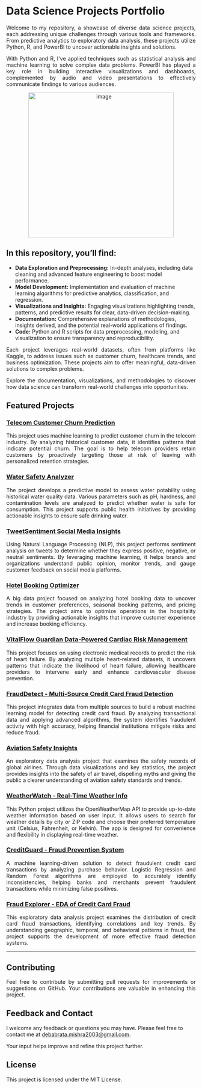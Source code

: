 # Data Science Projects Portfolio
<p align="justify">
Welcome to my repository, a showcase of diverse data science projects, each addressing unique challenges through various tools and frameworks. From predictive analytics to exploratory data analysis, these projects utilize Python, R, and PowerBI to uncover actionable insights and solutions.
</p>
<p align="justify">
With Python and R, I've applied techniques such as statistical analysis and machine learning to solve complex data problems. PowerBI has played a key role in building interactive visualizations and dashboards, complemented by audio and video presentations to effectively communicate findings to various audiences.
</p>
<p align="center">
<img width="386" alt="image" src="https://github.com/user-attachments/assets/b3b9bc78-f416-4b1f-b22a-a3a6e6fe4149">
</p>

## In this repository, you’ll find:

- **Data Exploration and Preprocessing:** In-depth analyses, including data cleaning and advanced feature engineering to boost model performance.
- **Model Development:** Implementation and evaluation of machine learning algorithms for predictive analytics, classification, and regression.
- **Visualizations and Insights:** Engaging visualizations highlighting trends, patterns, and predictive results for clear, data-driven decision-making.
- **Documentation:** Comprehensive explanations of methodologies, insights derived, and the potential real-world applications of findings.
- **Code:** Python and R scripts for data preprocessing, modeling, and visualization to ensure transparency and reproducibility.


<p align="justify">
Each project leverages real-world datasets, often from platforms like Kaggle, to address issues such as customer churn, healthcare trends, and business optimization. These projects aim to offer meaningful, data-driven solutions to complex problems.
</p>

<p align="justify">
Explore the documentation, visualizations, and methodologies to discover how data science can transform real-world challenges into opportunities.
</p>

## Featured Projects

### [Telecom Customer Churn Prediction](https://github.com/dmishra1982/DM_Portfolio/tree/main/Telecom%20Churn%20Predictor)
<p align="justify">
This project uses machine learning to predict customer churn in the telecom industry. By analyzing historical customer data, it identifies patterns that indicate potential churn. The goal is to help telecom providers retain customers by proactively targeting those at risk of leaving with personalized retention strategies.
</p>

### [Water Safety Analyzer](https://github.com/dmishra1982/DM_Portfolio/tree/main/Water%20Safety%20Analyzer)
<p align="justify">
The project develops a predictive model to assess water potability using historical water quality data. Various parameters such as pH, hardness, and contamination levels are analyzed to predict whether water is safe for consumption. This project supports public health initiatives by providing actionable insights to ensure safe drinking water.
</p>

### [TweetSentiment Social Media Insights](https://github.com/dmishra1982/DM_Portfolio/tree/main/TweetSentiment%3A%20Social%20Media%20Insights)
<p align="justify">
Using Natural Language Processing (NLP), this project performs sentiment analysis on tweets to determine whether they express positive, negative, or neutral sentiments. By leveraging machine learning, it helps brands and organizations understand public opinion, monitor trends, and gauge customer feedback on social media platforms.
</p>

### [Hotel Booking Optimizer](https://github.com/dmishra1982/DM_Portfolio/tree/main/Hotel%20Booking%20Optimizer)
<p align="justify">
A big data project focused on analyzing hotel booking data to uncover trends in customer preferences, seasonal booking patterns, and pricing strategies. The project aims to optimize operations in the hospitality industry by providing actionable insights that improve customer experience and increase booking efficiency.
</p>

### [VitalFlow Guardian Data-Powered Cardiac Risk Management](https://github.com/dmishra1982/DM_Portfolio/tree/main/VitalFlow%20Guardian:%20Data-Powered%20Cardiac%20Risk%20Management)
<p align="justify">
This project focuses on using electronic medical records to predict the risk of heart failure. By analyzing multiple heart-related datasets, it uncovers patterns that indicate the likelihood of heart failure, allowing healthcare providers to intervene early and enhance cardiovascular disease prevention.
</p>

### [FraudDetect - Multi-Source Credit Card Fraud Detection](https://github.com/dmishra1982/DM_Portfolio/tree/main/FraudDetect%3A%20Multi-Source%20Credit%20Card%20Fraud%20Detection)
<p align="justify">
This project integrates data from multiple sources to build a robust machine learning model for detecting credit card fraud. By analyzing transactional data and applying advanced algorithms, the system identifies fraudulent activity with high accuracy, helping financial institutions mitigate risks and reduce fraud.
</p>

### [Aviation Safety Insights](https://github.com/dmishra1982/DM_Portfolio/tree/main/Aviation%20Safety%20Insights)
<p align="justify">
An exploratory data analysis project that examines the safety records of global airlines. Through data visualizations and key statistics, the project provides insights into the safety of air travel, dispelling myths and giving the public a clearer understanding of aviation safety standards and trends.
</p>

### [WeatherWatch - Real-Time Weather Info](https://github.com/dmishra1982/DM_Portfolio/tree/main/WeatherWatch%3A%20Real-Time%20Weather%20Info)
<p align="justify">
This Python project utilizes the OpenWeatherMap API to provide up-to-date weather information based on user input. It allows users to search for weather details by city or ZIP code and choose their preferred temperature unit (Celsius, Fahrenheit, or Kelvin). The app is designed for convenience and flexibility in displaying real-time weather.
</p>

### [CreditGuard - Fraud Prevention System](https://github.com/dmishra1982/DM_Portfolio/tree/main/CreditGuard%3A%20Fraud%20Prevention%20System)
<p align="justify">
A machine learning-driven solution to detect fraudulent credit card transactions by analyzing purchase behavior. Logistic Regression and Random Forest algorithms are employed to accurately identify inconsistencies, helping banks and merchants prevent fraudulent transactions while minimizing false positives.
</p>

### [Fraud Explorer - EDA of Credit Card Fraud](https://github.com/dmishra1982/DM_Portfolio/tree/main/Fraud%20Explorer%3A%20EDA%20of%20Credit%20Card%20Fraud)
<p align="justify">
This exploratory data analysis project examines the distribution of credit card fraud transactions, identifying correlations and key trends. By understanding geographic, temporal, and behavioral patterns in fraud, the project supports the development of more effective fraud detection systems.
</p>

---

## Contributing

<p align="justify">
Feel free to contribute by submitting pull requests for improvements or suggestions on GitHub. Your contributions are valuable in enhancing this project.
</p>

## Feedback and Contact

I welcome any feedback or questions you may have. Please feel free to contact me at [debabrata.mishra2003@gmail.com](mailto:debabrata.mishra2003@gmail.com). 

Your input helps improve and refine this project further.

## License

This project is licensed under the MIT License.
